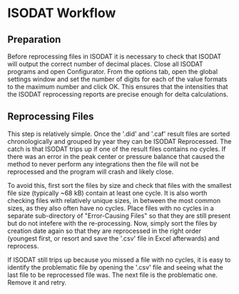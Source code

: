 # ISODAT Workflow

## Preparation
Before reprocessing files in ISODAT it is necessary to check that ISODAT will output the correct number of decimal places. Close all ISODAT programs and open Configurator. From the options tab, open the global settings window and set the number of digits for each of the value formats to the maximum number and click OK. This ensures that the intensities that the ISODAT reprocessing reports are precise enough for delta calculations.

## Reprocessing Files
This step is relatively simple. Once the '.did' and '.caf' result files are sorted chronologically and grouped by year they can be ISODAT Reprocessed. The catch is that ISODAT trips up if one of the result files contains no cycles. If there was an error in the peak center or pressure balance that caused the method to never perform any integrations then the file will not be reprocessed and the program will crash and likely close.

To avoid this, first sort the files by size and check that files with the smallest file size (typically ~68 kB) contain at least one cycle. It is also worth checking files with relatively unique sizes, in between the most common sizes, as they also often have no cycles. Place files with no cycles in a separate sub-directory of "Error-Causing Files" so that they are still present but do not intefere with the re-processing. Now, simply sort the files by creation date again so that they are reprocessed in the right order (youngest first, or resort and save the '.csv' file in Excel afterwards) and reprocess.

If ISODAT still trips up because you missed a file with no cycles, it is easy to identify the problematic file by opening the '.csv' file and seeing what the last file to be reprocessed file was. The next file is the problematic one. Remove it and retry.
